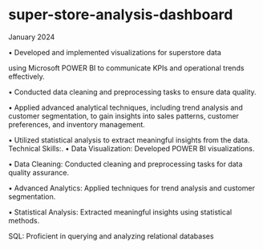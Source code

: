 # super-store-analysis-dashboard
January 2024



•	Developed and implemented visualizations for superstore data

using Microsoft POWER BI to communicate KPIs and operational trends effectively.

•	Conducted data cleaning and preprocessing tasks to ensure data quality.

•	Applied advanced analytical techniques, including trend analysis and customer segmentation, to gain insights into sales patterns, customer preferences, and inventory management.

•	Utilized statistical analysis to extract meaningful insights from the data.
Technical Skills:.
•	Data Visualization: Developed POWER BI visualizations.

•	Data Cleaning: Conducted cleaning and preprocessing tasks for data quality assurance.

•	Advanced Analytics: Applied techniques for trend analysis and customer segmentation.

•	Statistical Analysis: Extracted meaningful insights using statistical methods.

SQL: Proficient in querying and analyzing relational databases

